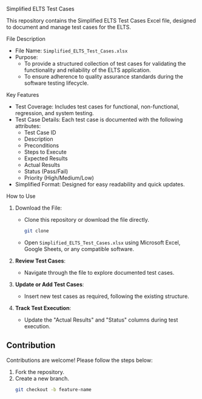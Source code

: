 Simplified ELTS Test Cases  

This repository contains the Simplified ELTS Test Cases Excel file, designed to document and manage test cases for the ELTS.  

File Description  

- File Name: `Simplified_ELTS_Test_Cases.xlsx`  
- Purpose:  
  - To provide a structured collection of test cases for validating the functionality and reliability of the ELTS application.  
  - To ensure adherence to quality assurance standards during the software testing lifecycle.  

Key Features  

- Test Coverage: Includes test cases for functional, non-functional, regression, and system testing.  
- Test Case Details: Each test case is documented with the following attributes:  
  - Test Case ID  
  - Description  
  - Preconditions  
  - Steps to Execute  
  - Expected Results  
  - Actual Results  
  - Status (Pass/Fail)  
  - Priority (High/Medium/Low)  
- Simplified Format: Designed for easy readability and quick updates.  

How to Use  

1. Download the File:  
   - Clone this repository or download the file directly.  
     ```bash
     git clone 
     ```  
   - Open `Simplified_ELTS_Test_Cases.xlsx` using Microsoft Excel, Google Sheets, or any compatible software.  

2. **Review Test Cases**:  
   - Navigate through the file to explore documented test cases.  

3. **Update or Add Test Cases**:  
   - Insert new test cases as required, following the existing structure.  

4. **Track Test Execution**:  
   - Update the "Actual Results" and "Status" columns during test execution.  

## Contribution  

Contributions are welcome! Please follow the steps below:  

1. Fork the repository.  
2. Create a new branch.  
   ```bash
   git checkout -b feature-name
